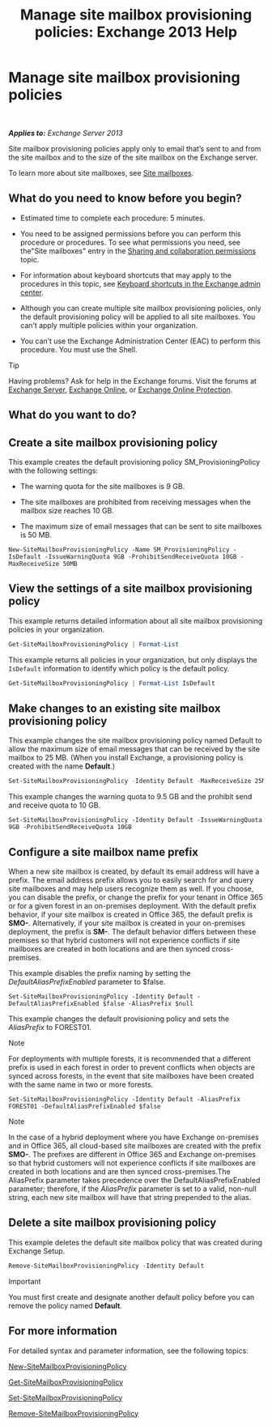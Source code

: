﻿---
title: 'Manage site mailbox provisioning policies: Exchange 2013 Help'
TOCTitle: Manage site mailbox provisioning policies
ms:assetid: 2f160d1a-a031-461f-8d29-c9cd49ca1645
ms:mtpsurl: https://technet.microsoft.com/en-us/library/JJ710340(v=EXCHG.150)
ms:contentKeyID: 49382860
ms.date: 12/09/2016
mtps_version: v=EXCHG.150
---

# Manage site mailbox provisioning policies

 

_**Applies to:** Exchange Server 2013_


Site mailbox provisioning policies apply only to email that’s sent to and from the site mailbox and to the size of the site mailbox on the Exchange server.

To learn more about site mailboxes, see [Site mailboxes](site-mailboxes-exchange-2013-help.md).

## What do you need to know before you begin?

  - Estimated time to complete each procedure: 5 minutes.

  - You need to be assigned permissions before you can perform this procedure or procedures. To see what permissions you need, see the"Site mailboxes" entry in the [Sharing and collaboration permissions](sharing-and-collaboration-permissions-exchange-2013-help.md) topic.

  - For information about keyboard shortcuts that may apply to the procedures in this topic, see [Keyboard shortcuts in the Exchange admin center](keyboard-shortcuts-in-the-exchange-admin-center-exchange-online-protection-help.md).

  - Although you can create multiple site mailbox provisioning policies, only the default provisioning policy will be applied to all site mailboxes. You can’t apply multiple policies within your organization.

  - You can’t use the Exchange Administration Center (EAC) to perform this procedure. You must use the Shell.


> [!TIP]
> Having problems? Ask for help in the Exchange forums. Visit the forums at <A href="https://go.microsoft.com/fwlink/p/?linkid=60612">Exchange Server</A>, <A href="https://go.microsoft.com/fwlink/p/?linkid=267542">Exchange Online</A>, or <A href="https://go.microsoft.com/fwlink/p/?linkid=285351">Exchange Online Protection</A>.



## What do you want to do?

## Create a site mailbox provisioning policy

This example creates the default provisioning policy SM\_ProvisioningPolicy with the following settings:

  - The warning quota for the site mailboxes is 9 GB.

  - The site mailboxes are prohibited from receiving messages when the mailbox size reaches 10 GB.

  - The maximum size of email messages that can be sent to site mailboxes is 50 MB.

<!-- end list -->

    New-SiteMailboxProvisioningPolicy -Name SM_ProvisioningPolicy -IsDefault -IssueWarningQuota 9GB -ProhibitSendReceiveQuota 10GB -MaxReceiveSize 50MB

## View the settings of a site mailbox provisioning policy

This example returns detailed information about all site mailbox provisioning policies in your organization.

```powershell
Get-SiteMailboxProvisioningPolicy | Format-List
```

This example returns all policies in your organization, but only displays the `IsDefault` information to identify which policy is the default policy.

```powershell
Get-SiteMailboxProvisioningPolicy | Format-List IsDefault
```

## Make changes to an existing site mailbox provisioning policy

This example changes the site mailbox provisioning policy named Default to allow the maximum size of email messages that can be received by the site mailbox to 25 MB. (When you install Exchange, a provisioning policy is created with the name **Default**.)

```powershell
Set-SiteMailboxProvisioningPolicy -Identity Default -MaxReceiveSize 25MB
```

This example changes the warning quota to 9.5 GB and the prohibit send and receive quota to 10 GB.

    Set-SiteMailboxProvisioningPolicy -Identity Default -IssueWarningQuota 9GB -ProhibitSendReceiveQuota 10GB

## Configure a site mailbox name prefix

When a new site mailbox is created, by default its email address will have a prefix. The email address prefix allows you to easily search for and query site mailboxes and may help users recognize them as well. If you choose, you can disable the prefix, or change the prefix for your tenant in Office 365 or for a given forest in an on-premises deployment. With the default prefix behavior, if your site mailbox is created in Office 365, the default prefix is **SMO-**. Alternatively, if your site mailbox is created in your on-premises deployment, the prefix is **SM-**. The default behavior differs between these premises so that hybrid customers will not experience conflicts if site mailboxes are created in both locations and are then synced cross-premises.

This example disables the prefix naming by setting the *DefaultAliasPrefixEnabled* parameter to $false.

    Set-SiteMailboxProvisioningPolicy -Identity Default -DefaultAliasPrefixEnabled $false -AliasPrefix $null

This example changes the default provisioning policy and sets the *AliasPrefix* to FOREST01.


> [!NOTE]
> For deployments with multiple forests, it is recommended that a different prefix is used in each forest in order to prevent conflicts when objects are synced across forests, in the event that site mailboxes have been created with the same name in two or more forests.



    Set-SiteMailboxProvisioningPolicy -Identity Default -AliasPrefix FOREST01 -DefaultAliasPrefixEnabled $false


> [!NOTE]
> In the case of a hybrid deployment where you have Exchange on-premises and in Office 365, all cloud-based site mailboxes are created with the prefix <STRONG>SMO-</STRONG>. The prefixes are different in Office 365 and Exchange on-premises so that hybrid customers will not experience conflicts if site mailboxes are created in both locations and are then synced cross-premises.The AliasPrefix parameter takes precedence over the DefaultAliasPrefixEnabled parameter; therefore, if the <EM>AliasPrefix</EM> parameter is set to a valid, non-null string, each new site mailbox will have that string prepended to the alias.



## Delete a site mailbox provisioning policy

This example deletes the default site mailbox policy that was created during Exchange Setup.

```powershell
Remove-SiteMailboxProvisioningPolicy -Identity Default
```


> [!IMPORTANT]
> You must first create and designate another default policy before you can remove the policy named <STRONG>Default</STRONG>.



## For more information

For detailed syntax and parameter information, see the following topics:

[New-SiteMailboxProvisioningPolicy](https://technet.microsoft.com/en-us/library/jj218647\(v=exchg.150\))

[Get-SiteMailboxProvisioningPolicy](https://technet.microsoft.com/en-us/library/jj218617\(v=exchg.150\))

[Set-SiteMailboxProvisioningPolicy](https://technet.microsoft.com/en-us/library/jj218624\(v=exchg.150\))

[Remove-SiteMailboxProvisioningPolicy](https://technet.microsoft.com/en-us/library/jj218672\(v=exchg.150\))


